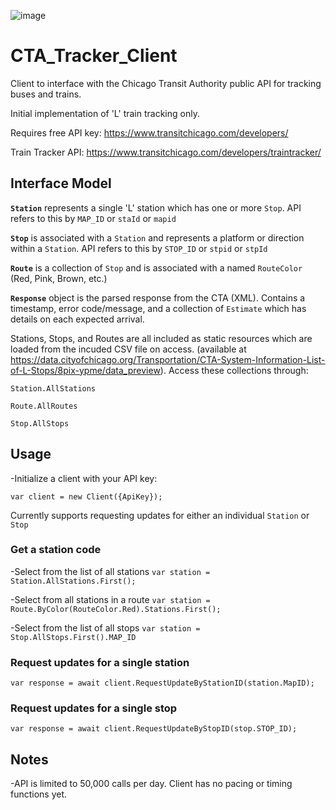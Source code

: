 ![image](https://github.com/kenaschmidt/CTA_Tracker_Client/assets/59780790/61c03600-e467-4549-89f5-3ffdc9a9d59c)

# CTA_Tracker_Client

Client to interface with the Chicago Transit Authority public API for tracking buses and trains.  

Initial implementation of 'L' train tracking only.

Requires free API key: https://www.transitchicago.com/developers/

Train Tracker API: https://www.transitchicago.com/developers/traintracker/

## Interface Model

**`Station`** represents a single 'L' station which has one or more `Stop`.  API refers to this by `MAP_ID` or `staId` or `mapid`

**`Stop`** is associated with a `Station` and represents a platform or direction within a `Station`.  API refers to this by `STOP_ID` or `stpid` or `stpId`

**`Route`** is a collection of `Stop` and is associated with a named `RouteColor` (Red, Pink, Brown, etc.)

**`Response`** object is the parsed response from the CTA (XML).  Contains a timestamp, error code/message, and a collection of `Estimate` which has details on each expected arrival.

Stations, Stops, and Routes are all included as static resources which are loaded from the incuded CSV file on access. (available at https://data.cityofchicago.org/Transportation/CTA-System-Information-List-of-L-Stops/8pix-ypme/data_preview).  Access these collections through:

`Station.AllStations`

`Route.AllRoutes`

`Stop.AllStops`

## Usage

-Initialize a client with your API key:

  `var client = new Client({ApiKey});`

Currently supports requesting updates for either an individual `Station` or `Stop`

### Get a station code

-Select from the list of all stations
`var station = Station.AllStations.First();`

-Select from all stations in a route
`var station = Route.ByColor(RouteColor.Red).Stations.First();`

-Select from the list of all stops
`var station = Stop.AllStops.First().MAP_ID`

### Request updates for a single station

`var response = await client.RequestUpdateByStationID(station.MapID);`

### Request updates for a single stop

`var response = await client.RequestUpdateByStopID(stop.STOP_ID);`

## Notes

-API is limited to 50,000 calls per day.  Client has no pacing or timing functions yet.
